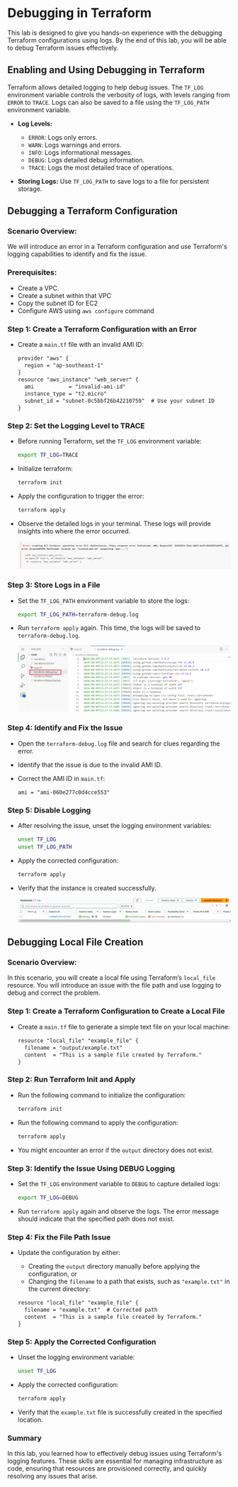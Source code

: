 # Debugging in Terraform

This lab is designed to give you hands-on experience with the debugging Terraform configurations using logs. By the end of this lab, you will be able to debug Terraform issues effectively.

## Enabling and Using Debugging in Terraform

Terraform allows detailed logging to help debug issues. The `TF_LOG` environment variable controls the verbosity of logs, with levels ranging from `ERROR` to `TRACE`. Logs can also be saved to a file using the `TF_LOG_PATH` environment variable.

- **Log Levels:**
  - `ERROR`: Logs only errors.
  - `WARN`: Logs warnings and errors.
  - `INFO`: Logs informational messages.
  - `DEBUG`: Logs detailed debug information.
  - `TRACE`: Logs the most detailed trace of operations.

- **Storing Logs:** Use `TF_LOG_PATH` to save logs to a file for persistent storage.

## Debugging a Terraform Configuration

### **Scenario Overview:**
We will introduce an error in a Terraform configuration and use Terraform's logging capabilities to identify and fix the issue.

### **Prerequisites:**
- Create a VPC. 
- Create a subnet within that VPC
- Copy the subnet ID for EC2
- Configure AWS using `aws configure` command


### Step 1: Create a Terraform Configuration with an Error
- Create a `main.tf` file with an invalid AMI ID:
    ```hcl
    provider "aws" {
      region = "ap-southeast-1"
    }
    resource "aws_instance" "web_server" {
      ami           = "invalid-ami-id"
      instance_type = "t2.micro"
      subnet_id = "subnet-0c5bbf26b42210759"  # Use your subnet ID
    }
    ```

### Step 2: Set the Logging Level to TRACE
   - Before running Terraform, set the `TF_LOG` environment variable:
     ```bash
     export TF_LOG=TRACE
     ```
   - Initialize terraform:
        ```bash
        terraform init
        ```
      
   - Apply the configuration to trigger the error:
     ```bash
     terraform apply
     ```
   - Observe the detailed logs in your terminal. These logs will provide insights into where the error occurred.

        ![alt text](https://github.com/Minhaz00/Terraform-Labs/blob/main/Terraform%20Labs/Debugging%20in%20terraform/images/image.png?raw=true)

### Step 3: Store Logs in a File
   - Set the `TF_LOG_PATH` environment variable to store the logs:
     ```bash
     export TF_LOG_PATH=terraform-debug.log
     ```
   - Run `terraform apply` again. This time, the logs will be saved to `terraform-debug.log`.

        ![alt text](https://github.com/Minhaz00/Terraform-Labs/blob/main/Terraform%20Labs/Debugging%20in%20terraform/images/image-1.png?raw=true)

### Step 4: Identify and Fix the Issue
   - Open the `terraform-debug.log` file and search for clues regarding the error.
   - Identify that the issue is due to the invalid AMI ID.
   - Correct the AMI ID in `main.tf`:

     ```hcl
     ami = "ami-060e277c0d4cce553"
     ```
### Step 5: Disable Logging
   - After resolving the issue, unset the logging environment variables:

     ```bash
     unset TF_LOG
     unset TF_LOG_PATH
     ```
   - Apply the corrected configuration:

     ```bash
     terraform apply
     ```
   - Verify that the instance is created successfully.

        ![alt text](https://github.com/Minhaz00/Terraform-Labs/blob/main/Terraform%20Labs/Debugging%20in%20terraform/images/image-2.png?raw=true)



## Debugging Local File Creation

### **Scenario Overview:**
In this scenario, you will create a local file using Terraform’s `local_file` resource. You will introduce an issue with the file path and use logging to debug and correct the problem.


### **Step 1: Create a Terraform Configuration to Create a Local File**
   - Create a `main.tf` file to generate a simple text file on your local machine:
     ```hcl
     resource "local_file" "example_file" {
       filename = "output/example.txt"
       content  = "This is a sample file created by Terraform."
     }
     ```

### **Step 2: Run Terraform Init and Apply**
   - Run the following command to initialize the configuration:
        ```bash
        terraform init
        ```

   - Run the following command to apply the configuration:
     ```bash
     terraform apply
     ```
   - You might encounter an error if the `output` directory does not exist.
### **Step 3: Identify the Issue Using DEBUG Logging**
   - Set the `TF_LOG` environment variable to `DEBUG` to capture detailed logs:
     ```bash
     export TF_LOG=DEBUG
     ```
   - Run `terraform apply` again and observe the logs. The error message should indicate that the specified path does not exist.

### **Step 4: Fix the File Path Issue**
   - Update the configuration by either:
     - Creating the `output` directory manually before applying the configuration, or
     - Changing the `filename` to a path that exists, such as `"example.txt"` in the current directory:

     ```hcl
     resource "local_file" "example_file" {
       filename = "example.txt"  # Corrected path
       content  = "This is a sample file created by Terraform."
     }
     ```

### **Step 5: Apply the Corrected Configuration**
   - Unset the logging environment variable:

     ```bash
     unset TF_LOG
     ```
   - Apply the corrected configuration:

     ```bash
     terraform apply
     ```
   - Verify that the `example.txt` file is successfully created in the specified location.

### **Summary**

In this lab, you learned how to effectively debug issues using Terraform's logging features. These skills are essential for managing infrastructure as code, ensuring that resources are provisioned correctly, and quickly resolving any issues that arise.